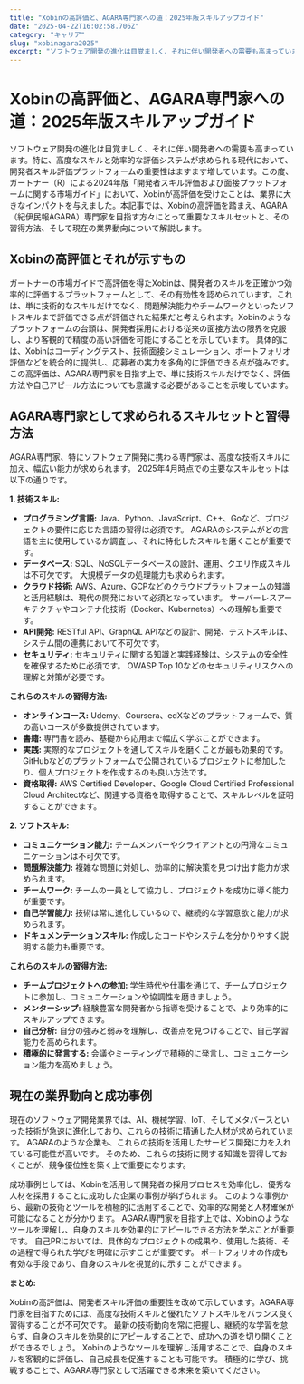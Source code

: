 ```yaml
---
title: "Xobinの高評価と、AGARA専門家への道：2025年版スキルアップガイド"
date: "2025-04-22T16:02:58.706Z"
category: "キャリア"
slug: "xobinagara2025"
excerpt: "ソフトウェア開発の進化は目覚ましく、それに伴い開発者への需要も高まっています。特に、高度なスキルと効率的な評価システムが求められる現代において、開発者スキル評価プラットフォームの重要性はますます増しています。この度、ガートナー（R）による2024年版「開発者スキル評価および面接プラットフォームに関す..."
---
```


# Xobinの高評価と、AGARA専門家への道：2025年版スキルアップガイド

ソフトウェア開発の進化は目覚ましく、それに伴い開発者への需要も高まっています。特に、高度なスキルと効率的な評価システムが求められる現代において、開発者スキル評価プラットフォームの重要性はますます増しています。この度、ガートナー（R）による2024年版「開発者スキル評価および面接プラットフォームに関する市場ガイド」において、Xobinが高評価を受けたことは、業界に大きなインパクトを与えました。本記事では、Xobinの高評価を踏まえ、AGARA（紀伊民報AGARA）専門家を目指す方々にとって重要なスキルセットと、その習得方法、そして現在の業界動向について解説します。


## Xobinの高評価とそれが示すもの

ガートナーの市場ガイドで高評価を得たXobinは、開発者のスキルを正確かつ効率的に評価するプラットフォームとして、その有効性を認められています。これは、単に技術的なスキルだけでなく、問題解決能力やチームワークといったソフトスキルまで評価できる点が評価された結果だと考えられます。Xobinのようなプラットフォームの台頭は、開発者採用における従来の面接方法の限界を克服し、より客観的で精度の高い評価を可能にすることを示しています。  具体的には、Xobinはコーディングテスト、技術面接シミュレーション、ポートフォリオ評価などを統合的に提供し、応募者の実力を多角的に評価できる点が強みです。  この高評価は、AGARA専門家を目指す上で、単に技術スキルだけでなく、評価方法や自己アピール方法についても意識する必要があることを示唆しています。


## AGARA専門家として求められるスキルセットと習得方法

AGARA専門家、特にソフトウェア開発に携わる専門家は、高度な技術スキルに加え、幅広い能力が求められます。  2025年4月時点での主要なスキルセットは以下の通りです。

**1. 技術スキル:**

* **プログラミング言語:**  Java、Python、JavaScript、C++、Goなど、プロジェクトの要件に応じた言語の習得は必須です。  AGARAのシステムがどの言語を主に使用しているか調査し、それに特化したスキルを磨くことが重要です。
* **データベース:** SQL、NoSQLデータベースの設計、運用、クエリ作成スキルは不可欠です。  大規模データの処理能力も求められます。
* **クラウド技術:** AWS、Azure、GCPなどのクラウドプラットフォームの知識と活用経験は、現代の開発において必須となっています。  サーバーレスアーキテクチャやコンテナ化技術（Docker、Kubernetes）への理解も重要です。
* **API開発:** RESTful API、GraphQL APIなどの設計、開発、テストスキルは、システム間の連携において不可欠です。
* **セキュリティ:** セキュリティに関する知識と実践経験は、システムの安全性を確保するために必須です。  OWASP Top 10などのセキュリティリスクへの理解と対策が必要です。

**これらのスキルの習得方法:**

* **オンラインコース:** Udemy、Coursera、edXなどのプラットフォームで、質の高いコースが多数提供されています。
* **書籍:** 専門書を読み、基礎から応用まで幅広く学ぶことができます。
* **実践:** 実際的なプロジェクトを通してスキルを磨くことが最も効果的です。  GitHubなどのプラットフォームで公開されているプロジェクトに参加したり、個人プロジェクトを作成するのも良い方法です。
* **資格取得:**  AWS Certified Developer、Google Cloud Certified Professional Cloud Architectなど、関連する資格を取得することで、スキルレベルを証明することができます。


**2. ソフトスキル:**

* **コミュニケーション能力:** チームメンバーやクライアントとの円滑なコミュニケーションは不可欠です。
* **問題解決能力:** 複雑な問題に対処し、効率的に解決策を見つけ出す能力が求められます。
* **チームワーク:** チームの一員として協力し、プロジェクトを成功に導く能力が重要です。
* **自己学習能力:** 技術は常に進化しているので、継続的な学習意欲と能力が求められます。
* **ドキュメンテーションスキル:** 作成したコードやシステムを分かりやすく説明する能力も重要です。


**これらのスキルの習得方法:**

* **チームプロジェクトへの参加:**  学生時代や仕事を通じて、チームプロジェクトに参加し、コミュニケーションや協調性を磨きましょう。
* **メンターシップ:**  経験豊富な開発者から指導を受けることで、より効率的にスキルアップできます。
* **自己分析:**  自分の強みと弱みを理解し、改善点を見つけることで、自己学習能力を高められます。
* **積極的に発言する:**  会議やミーティングで積極的に発言し、コミュニケーション能力を高めましょう。


## 現在の業界動向と成功事例

現在のソフトウェア開発業界では、AI、機械学習、IoT、そしてメタバースといった技術が急速に進化しており、これらの技術に精通した人材が求められています。  AGARAのような企業も、これらの技術を活用したサービス開発に力を入れている可能性が高いです。  そのため、これらの技術に関する知識を習得しておくことが、競争優位性を築く上で重要になります。

成功事例としては、Xobinを活用して開発者の採用プロセスを効率化し、優秀な人材を採用することに成功した企業の事例が挙げられます。  このような事例から、最新の技術とツールを積極的に活用することで、効率的な開発と人材確保が可能になることが分かります。  AGARA専門家を目指す上では、Xobinのようなツールを理解し、自身のスキルを効果的にアピールできる方法を学ぶことが重要です。  自己PRにおいては、具体的なプロジェクトの成果や、使用した技術、その過程で得られた学びを明確に示すことが重要です。  ポートフォリオの作成も有効な手段であり、自身のスキルを視覚的に示すことができます。


**まとめ:**

Xobinの高評価は、開発者スキル評価の重要性を改めて示しています。AGARA専門家を目指すためには、高度な技術スキルと優れたソフトスキルをバランス良く習得することが不可欠です。  最新の技術動向を常に把握し、継続的な学習を怠らず、自身のスキルを効果的にアピールすることで、成功への道を切り開くことができるでしょう。  Xobinのようなツールを理解し活用することで、自身のスキルを客観的に評価し、自己成長を促進することも可能です。  積極的に学び、挑戦することで、AGARA専門家として活躍できる未来を築いてください。
